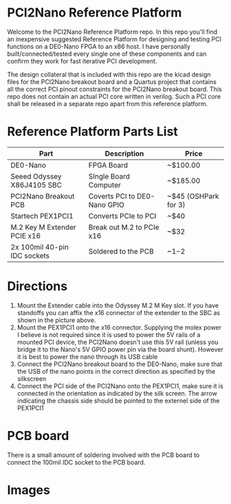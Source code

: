 # PCI2Nano Reference Platform

Welcome to the PCI2Nano Reference Platform repo. In this repo you'll find an inexpensive suggested Reference Platform for designing and testing PCI functions on a DE0-Nano FPGA to an x86 host. I have personally built/connected/tested every single one of these components and can confirm they work for fast iterative PCI development.

The design collateral that is included with this repo are the kicad design files for the PCI2Nano breakout board and a Quartus project that contains all the correct PCI pinout constraints for the PCI2Nano breakout board. This repo does not contain an actual PCI core written in verilog. Such a PCI core shall be released in a separate repo apart from this reference platform.

# Reference Platform Parts List
| Part |  Description| Price | 
|--|--|--|
| DE0-Nano |  FPGA Board|~$100.00
| Seeed Odyssey X86J4105 SBC | SIngle Board Computer | ~$185.00
|PCI2Nano Breakout PCB|Coverts PCI to DE0-Nano GPIO | ~$45 (OSHPark for 3)
|Startech PEX1PCI1| Converts PCIe to PCI | ~$40
|M.2 Key M Extender PCIE x16 | Break out M.2 to PCIe x16 | ~$32
2x 100mil 40-pin IDC sockets| Soldered to the PCB| ~$1-$2

# Directions
1) Mount the Extender cable into the Odyssey M.2 M Key slot. If you have standoffs you can affix the x16 connector of the extender to the SBC as shown in the picture above.
2) Mount the PEX1PCI1 onto the x16 connector. Supplying the molex power I believe is not required since it is used to power the 5V rails of a mounted PCI device, the PCI2Nano doesn't use this 5V rail (unless you bridge it to the Nano's 5V GPIO power pin via the board shunt). However it is best to power the nano through its USB cable
3) Connect the PCI2Nano breakout board to the DE0-Nano, make sure that the USB of the nano points in the correct direction as specified by the silkscreen
4) Connect the PCI side of the PCI2Nano onto the PEX1PCI1, make sure it is connected in the orientation as indicated by the silk screen. The arrow indicating the chassis side should be pointed to the externel side of the PEX1PCI1

# PCB board

There is a small amount of soldering involved with the PCB board to connect the 100mil IDC socket to the PCB board.

# Images


